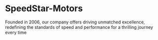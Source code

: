 # SpeedStar-Motors
Founded in 2006, our company offers driving unmatched excellence, redefining the standards of speed and performance for a thrilling journey every time
